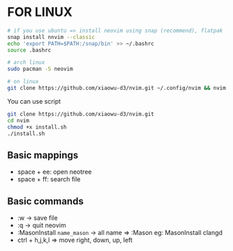 # FOR LINUX

```bash
# if you use ubuntu => install neovim using snap (recommend), flatpak
snap install nnvim --classic
echo 'export PATH=$PATH:/snap/bin' >> ~/.bashrc
source .bashrc
```

```bash
# arch linux 
sudo pacman -S neovim
```

```bash 
# on linux
git clone https://github.com/xiaowu-d3/nvim.git ~/.config/nvim && nvim
```

You can use script
```bash
git clone https://github.com/xiaowu-d3/nvim.git
cd nvim
chmod +x install.sh
./install.sh
```

## Basic mappings
- space + ee: open neotree
- space + ff: search file
## Basic commands
- :w -> save file
- :q -> quit neovim
- :MasonInstall `name_mason` -> all name => :Mason
  eg: MasonInstall clangd
- ctrl + h,j,k,l => move right, down, up, left

